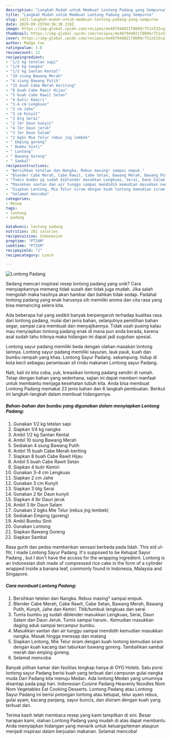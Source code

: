 ```yaml
---
description: "Langkah Mudah untuk Membuat Lontong Padang yang Sempurna"
title: "Langkah Mudah untuk Membuat Lontong Padang yang Sempurna"
slug: 1421-langkah-mudah-untuk-membuat-lontong-padang-yang-sempurna
date: 2020-09-25T04:36:30.218Z
image: https://img-global.cpcdn.com/recipes/4e487944021f8009/751x532cq70/lontong-padang-foto-resep-utama.jpg
thumbnail: https://img-global.cpcdn.com/recipes/4e487944021f8009/751x532cq70/lontong-padang-foto-resep-utama.jpg
cover: https://img-global.cpcdn.com/recipes/4e487944021f8009/751x532cq70/lontong-padang-foto-resep-utama.jpg
author: Madge Cox
ratingvalue: 3.8
reviewcount: 12
recipeingredient:
- "1/2 kg tetelan sapi"
- "1/4 kg nangka"
- "1/2 kg Santan Kental"
- "10 siung Bawang Merah"
- "4 siung Bawang Putih"
- "15 buah Cabe Merah keriting"
- "8 buah Cabe Rawit Hijau"
- "5 buah Cabe Rawit Setan"
- "4 butir Kemiri"
- "3-4 cm Lengkuas"
- "2 cm Jahe"
- "3 cm Kunyit"
- "3 btg Serai"
- "2 lbr Daun kunyit"
- "4 lbr Daun jeruk"
- "3 lbr Daun Salam"
- "2 bgks Mie Telur rebus jng lembek"
- " Emping goreng"
- " Bumbu Sinti"
- " Lontong"
- " Bawang Goreng"
- " Sambal"
recipeinstructions:
- "Bersihkan tetelan dan Nangka. Rebus masing² sampai empuk."
- "Blender Cabe Merah, Cabe Rawit, Cabe Setan, Bawang Merah, Bawang Putih, Kunyit, Jahe dan Kemiri. Titik/tumbuk lengkuas dan serai"
- "Tumis bumbu yg sudah diblender masukkan Lengkuas, Serai, Daun Salam dan Daun Jeruk. Tumis sampai harum.. Kemudian masukkan daging aduk sampai tercampur bumbu."
- "Masukkan santan dan air tunggu sampai mendidih kemudian masukkan nangka. Masak hingga meresap dan matang"
- "Siapkan Lontong, Mie Telur siram dengan kuah lontong kemudian siram dengan kuah kacang dan taburkan bawang goreng. Tambahkan sambal merah dan emping goreng."
- "Selamat mencoba"
categories:
- Resep
tags:
- lontong
- padang

katakunci: lontong padang 
nutrition: 261 calories
recipecuisine: Indonesian
preptime: "PT24M"
cooktime: "PT35M"
recipeyield: "2"
recipecategory: Lunch

---
```



![Lontong Padang](https://img-global.cpcdn.com/recipes/4e487944021f8009/751x532cq70/lontong-padang-foto-resep-utama.jpg)

Sedang mencari inspirasi resep lontong padang yang unik? Cara menyiapkannya memang tidak susah dan tidak juga mudah. Jika salah mengolah maka hasilnya akan hambar dan bahkan tidak sedap. Padahal lontong padang yang enak harusnya sih memiliki aroma dan cita rasa yang bisa memancing selera kita.

Ada beberapa hal yang sedikit banyak berpengaruh terhadap kualitas rasa dari lontong padang, mulai dari jenis bahan, selanjutnya pemilihan bahan segar, sampai cara membuat dan menyajikannya. Tidak usah pusing kalau mau menyiapkan lontong padang enak di mana pun anda berada, karena asal sudah tahu triknya maka hidangan ini dapat jadi suguhan spesial.

Lontong sayur padang memiliki beda dengan olahan masakan lontong lainnya. Lontong sayur padang memiliki sayuran, lauk pauk, kuah dan bumbu rempah yang khas. Lontong Sayur Padang. sekampung. hidup di kota kecil sebagau perantauan sll rindu makanan Lontong sayur Padang.


Nah, kali ini kita coba, yuk, kreasikan lontong padang sendiri di rumah. Tetap dengan bahan yang sederhana, sajian ini dapat memberi manfaat untuk membantu menjaga kesehatan tubuh kita. Anda bisa membuat Lontong Padang memakai 22 jenis bahan dan 6 langkah pembuatan. Berikut ini langkah-langkah dalam membuat hidangannya.

<!--inarticleads1-->

##### Bahan-bahan dan bumbu yang digunakan dalam menyiapkan Lontong Padang:

1. Gunakan 1/2 kg tetelan sapi
1. Siapkan 1/4 kg nangka
1. Ambil 1/2 kg Santan Kental
1. Ambil 10 siung Bawang Merah
1. Sediakan 4 siung Bawang Putih
1. Ambil 15 buah Cabe Merah keriting
1. Siapkan 8 buah Cabe Rawit Hijau
1. Ambil 5 buah Cabe Rawit Setan
1. Siapkan 4 butir Kemiri
1. Gunakan 3-4 cm Lengkuas
1. Siapkan 2 cm Jahe
1. Gunakan 3 cm Kunyit
1. Siapkan 3 btg Serai
1. Gunakan 2 lbr Daun kunyit
1. Siapkan 4 lbr Daun jeruk
1. Ambil 3 lbr Daun Salam
1. Gunakan 2 bgks Mie Telur (rebus jng lembek)
1. Sediakan  Emping (goreng)
1. Ambil  Bumbu Sinti
1. Gunakan  Lontong
1. Siapkan  Bawang Goreng
1. Siapkan  Sambal


Rasa gurih dan pedas memberikan sensasi berbeda pada lidah. This eid ul-fitr, I made Lontong Sayur Padang. It&#39;s supposed to be Ketupat Sayur Padang , but I don&#39;t have the access for the wrapping ingredient. Lontong is an Indonesian dish made of compressed rice cake in the form of a cylinder wrapped inside a banana leaf, commonly found in Indonesia, Malaysia and Singapore. 

<!--inarticleads2-->

##### Cara membuat Lontong Padang:

1. Bersihkan tetelan dan Nangka. Rebus masing² sampai empuk.
1. Blender Cabe Merah, Cabe Rawit, Cabe Setan, Bawang Merah, Bawang Putih, Kunyit, Jahe dan Kemiri. Titik/tumbuk lengkuas dan serai
1. Tumis bumbu yg sudah diblender masukkan Lengkuas, Serai, Daun Salam dan Daun Jeruk. Tumis sampai harum.. Kemudian masukkan daging aduk sampai tercampur bumbu.
1. Masukkan santan dan air tunggu sampai mendidih kemudian masukkan nangka. Masak hingga meresap dan matang
1. Siapkan Lontong, Mie Telur siram dengan kuah lontong kemudian siram dengan kuah kacang dan taburkan bawang goreng. Tambahkan sambal merah dan emping goreng.
1. Selamat mencoba


Banyak pilihan kamar dan fasilitas lengkap hanya di OYO Hotels. Satu porsi lontong sayur Padang berisi kuah yang terbuat dari campuran gulai nangka muda Dari Padang kita menuju Medan. Ada lontong Medan yang umumnya disantap pada pagi hari. Indonesian Cuisine Padang Heavenly Noodles Nom Nom Vegetables Eat Cooking Desserts. Lontong Padang atau Lontong Sayur Padang ini berisi potongan lontong atau ketupat, telur ayam rebus, gulai ayam, kacang panjang, sayur buncis, dan disiram dengan kuah yang terbuat dari. 

Terima kasih telah membaca resep yang kami tampilkan di sini. Besar harapan kami, olahan Lontong Padang yang mudah di atas dapat membantu Anda menyiapkan hidangan yang menarik untuk keluarga/teman ataupun menjadi inspirasi dalam berjualan makanan. Selamat mencoba!
